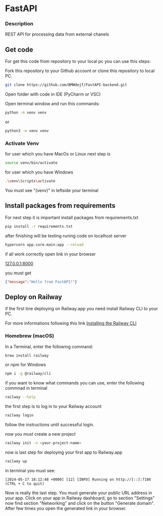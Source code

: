 # FastAPI 

### Description
REST API for processing data from external chanels 

## Get code
For get this code from repository to your local pc you can use this steps: 

Fork this repository to your Github account or clone this repository to local PC.
```bash
git clone https://github.com/BMWdejf/FastAPI-backend.git
```
Open folder with code in IDE (PyCharm or VSC)

Open terminal window and run this commands:
```bash
python -m venv venv
```
or 
```bash
python3 -m venv venv
```
### Activate Venv

for user which you have MacOs or Linux next step is
```bash
source venv/bin/activate
```
for user which you have Windows 
```bash
.\venv\Scripts\activate
```
You must see "(venv)" in leftside your terminal

## Install packages from requirements
For next step it is important install packages from requirements.txt
```bash
pip install -r requirements.txt
```
after finishing will be testing runing code on localhost server

```bash
hypercorn app.core.main:app --reload
```
if all work correctly open link in your browser

[127.0.0.1:8000](http://127.0.0.1:8000/)

you must get 

```json
{"message":"Hello from FastAPI!"}
```
## Deploy on Railway
if the first tine deploying on Railway.app you need install Railway CLI to your PC.

For more informations following this link [Installing the Railway CLI](https://docs.railway.app/guides/cli)

### Homebrew (macOS)
In a Terminal, enter the following command:
```bash
brew install railway
```
or npm for Windows
```bash
npm i -g @railway/cli
```
if you want to know what commands you can use, enter the following commnad in terminal
```bash
railway --help
```
the first step is to log in to your Railway account
```bash
railway login
```
follow the instructions until successful login.

now you must create a new project 
```bash
railway init -n <your-project-name>
```
now is last step for deploying your first app to Railway.app
```bash
railway up
```
in terminal you must see:
```log
[2024-05-17 18:12:48 +0000] [12] [INFO] Running on http://[::]:7186 (CTRL + C to quit)
```
Now is really the last step. You must generate your public URL address in your app.
Click on your app in Railway dashboard, go to section "Settings" now find section "Networking" and click on the button "Generate domain".
After few times you open the generated link in your browser.